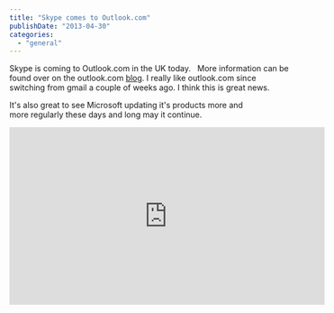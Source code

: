 ```yaml
---
title: "Skype comes to Outlook.com"
publishDate: "2013-04-30"
categories: 
  - "general"
---
```


Skype is coming to Outlook.com in the UK today.   More information can be found over on the outlook.com [blog](https://blogs.office.com/b/microsoft-outlook/archive/2013/04/29/skype-comes-to-outlook-com.aspx). I really like outlook.com since switching from gmail a couple of weeks ago. I think this is great news.

It's also great to see Microsoft updating it's products more and more regularly these days and long may it continue.

<iframe src="https://www.youtube.com/embed/meT0MN_wh0A" height="315" width="560" allowfullscreen frameborder="0"></iframe>

